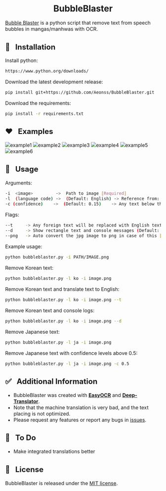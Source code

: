 <h1 align="center">BubbleBlaster</h1>

<font size="3"><a href="https://github.com/Aeonss/BubbleBlaster/releases/latest/">Bubble Blaster</a> is a python script that remove text from speech bubbles in mangas/manhwas with OCR.

<font size="3">

## 🔨 &nbsp; Installation
Install python:
``` bash
https://www.python.org/downloads/
```

Download the latest development release:
``` bash
pip install git+https://github.com/Aeonss/BubbleBlaster.git
```

Download the requirements:
``` bash
pip install -r requirements.txt
```


## ❤️ &nbsp; Examples
![example1](https://i.imgur.com/cyPm2cE.png)
![example2](https://i.imgur.com/TIS5yIo.png)
![example3](https://i.imgur.com/ivr6qv9.png)
![example4](https://i.imgur.com/pSdQp5V.png)
![example5](https://i.imgur.com/Fl3eCAm.png)
![example6](https://i.imgur.com/QrCLCAO.png)


## 🚀 &nbsp; Usage
Arguments:
``` bash
-i  <image>         ->  Path to image [Required]
-l  (language code) ->  (Default: English) -> Reference from: https://www.jaided.ai/easyocr/ [Optional]
-c (confidence)    ->  (Default: 0.15)    -> Any text below this number will not be removed [Optional]
```

Flags:
``` bash
--t     -> Any foreign text will be replaced with English text (Default: false)
--d     -> Show rectangle text and console messages (Default: false)
--png   -> Auto convert the jpg image to png in case of this [issue](https://github.com/Aeonss/BubbleBlaster/issues/1)
```

Example usage:
``` bash
python bubbleblaster.py -i PATH/IMAGE.png
```

Remove Korean text:
``` bash
python bubbleblaster.py -l ko -i image.png
```

Remove Korean text and translate text to English:
``` bash
python bubbleblaster.py -l ko -i image.png --t
```

Remove Korean text and console logs:
``` bash
python bubbleblaster.py -l ko -i image.png --d
```

Remove Japanese text:
``` bash
python bubbleblaster.py -l ja -i image.png
```

Remove Japanese text with confidence levels above 0.5:
``` bash
python bubbleblaster.py -l ja -i image.png -c 0.5
```



## ✅ &nbsp; Additional Information
* BubbleBlaster was created with [**EasyOCR**](https://github.com/JaidedAI/EasyOCR) and [**Deep-Translator**](https://github.com/nidhaloff/deep-translator).
* Note that the machine translation is very bad, and the text placing is not optimized.
* Please request any features or report any bugs in [issues](https://github.com/Aeonss/BubbleBlaster/issues).


## 🤖 &nbsp; To Do
* Make integrated translations better


## 📘 &nbsp; License
BubbleBlaster is released under the [MIT license](https://github.com/Aeonss/BubbleBlaster/blob/master/LICENSE.md).

</font>
